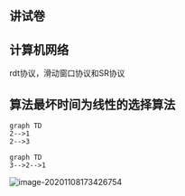## 讲试卷

## 计算机网络

rdt协议，滑动窗口协议和SR协议

## 算法最坏时间为线性的选择算法

```mermaid
graph TD
2-->1
2-->3
```

```mermaid
graph TD
3-->2-->1
```

![image-20201108173426754](C:\Users\Lenovo\AppData\Roaming\Typora\typora-user-images\image-20201108173426754.png)